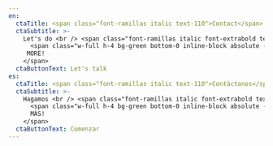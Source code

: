 ```yaml
---
en:
  ctaTitle: <span class="font-ramillas italic text-110">Contact</span> us now
  ctaSubtitle: >-
    Let's do <br /> <span class="font-ramillas italic font-extrabold text-110">
      <span class="w-full h-4 bg-green bottom-0 inline-block absolute -z-10"></span>
     MORE!
    </span>
  ctaButtonText: Let's talk
es:
  ctaTitle: <span class="font-ramillas italic text-110">Contáctanos</span> ahora
  ctaSubtitle: >-
    Hagamos <br /> <span class="font-ramillas italic font-extrabold text-110">
      <span class="w-full h-4 bg-green bottom-0 inline-block absolute -z-10"></span>
      MÁS!
    </span>
  ctaButtonText: Comenzar
---
```

